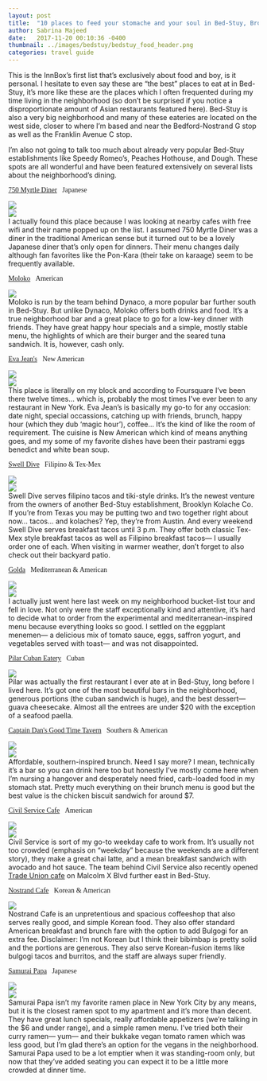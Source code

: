 ```yaml
---
layout: post
title:  "10 places to feed your stomache and your soul in Bed-Stuy, Brooklyn"
author: Sabrina Majeed
date:   2017-11-20 00:10:36 -0400
thumbnail: ../images/bedstuy/bedstuy_food_header.png
categories: travel guide
---
```


<p class="mt3">This is the InnBox’s first list that’s exclusively about food and boy, is it personal. I hesitate to even say these are “the best” places to eat at in Bed-Stuy, it’s more like these are the places which I often frequented during my time living in the neighborhood (so don’t be surprised if you notice a disproportionate amount of Asian restaurants featured here). Bed-Stuy is also a very big neighborhood and many of these eateries are located on the west side, closer to where I’m based and near the Bedford-Nostrand G stop as well as the Franklin Avenue C stop.
</P><p>
I’m also not going to talk too much about already very popular Bed-Stuy establishments like Speedy Romeo’s, Peaches Hothouse, and Dough. These spots are all wonderful and have been featured extensively on several lists about the neighborhood’s dining.</p>

<p class="f3 pt3 lh-title" style="font-family: 'Gilroy-ExtraBold'"><a href="https://foursquare.com/v/750-myrtle-diner/554ac24b498e13945411029d" class="link underline-hover orange" target="_blank">750 Myrtle Diner</a><span class="f5 light-silver">&nbsp; &nbsp;Japanese</span></p>
<div class="fl w-100 w-50-ns pr1-ns mb1 mb0-ns">
<img src="../images/bedstuy/myrtle1.png">
</div>
<div class="fl w-100 w-50-ns pl1-ns mb3">
<img src="../images/bedstuy/myrtle2.png">
</div>
I actually found this place because I was looking at nearby cafes with free wifi and their name popped up on the list. I assumed 750 Myrtle Diner was a diner in the traditional American sense but it turned out to be a lovely Japanese diner that’s only open for dinners. Their menu changes daily although fan favorites like the Pon-Kara (their take on karaage) seem to be frequently available.

<p class="f3 pt3 lh-title" style="font-family: 'Gilroy-ExtraBold'"><a href="http://www.molokobarnyc.com/" class="link underline-hover orange" target="_blank">Moloko</a><span class="f5 light-silver">&nbsp; &nbsp;American</span></p>
<div class="fl w-100 pr1-ns mb3">
<img src="../images/bedstuy/moloko.png">
</div>
Moloko is run by the team behind Dynaco, a more popular bar further south in Bed-Stuy. But unlike Dynaco, Moloko offers both drinks and food. It’s a true neighborhood bar and a great place to go for a low-key dinner with friends. They have great happy hour specials and a simple, mostly stable menu, the highlights of which are their burger and the seared tuna sandwich. It is, however, cash only.

<p class="f3 pt3 lh-title" style="font-family: 'Gilroy-ExtraBold'"><a href="http://www.evajeans.com/" class="link underline-hover orange" target="_blank">Eva Jean's</a><span class="f5 light-silver">&nbsp; &nbsp;New American</span></p>
<div class="fl w-100 w-50-ns pr1-ns mb1 mb0-ns">
<img src="../images/bedstuy/evajeans1.png">
</div>
<div class="fl w-100 w-50-ns pl1-ns mb3">
<img src="../images/bedstuy/evajeans2.png">
</div>
This place is literally on my block and according to Foursquare I’ve been there twelve times… which is, probably the most times I’ve ever been to any restaurant in New York. Eva Jean’s is basically my go-to for any occasion: date night, special occassions, catching up with friends, brunch, happy hour (which they dub ‘magic hour’), coffee… It’s the kind of like the room of requirement. The cuisine is New American which kind of means anything goes, and my some of my favorite dishes have been their pastrami eggs benedict and white bean soup.


<p class="f3 pt3 lh-title" style="font-family: 'Gilroy-ExtraBold'"><a href="http://www.swelldive.nyc/" class="link underline-hover orange" target="_blank">Swell Dive</a><span class="f5 light-silver">&nbsp; &nbsp;Filipino & Tex-Mex</span></p>
<div class="fl w-100 w-50-ns pr1-ns mb1 mb0-ns">
<img src="../images/bedstuy/swelldive1.png">
</div>
<div class="fl w-100 w-50-ns pl1-ns mb3">
<img src="../images/bedstuy/swelldive2.png">
</div>
Swell Dive serves filipino tacos and tiki-style drinks. It’s the newest venture from the owners of another Bed-Stuy establishment, Brooklyn Kolache Co. If you’re from Texas you may be putting two and two together right about now… tacos… and kolaches? Yep, they’re from Austin. And every weekend Swell Dive serves breakfast tacos until 3 p.m. They offer both classic Tex-Mex style breakfast tacos as well as Filipino breakfast tacos— I usually order one of each. When visiting in warmer weather, don’t forget to also check out their backyard patio.

<p class="f3 pt3 lh-title" style="font-family: 'Gilroy-ExtraBold'"><a href="https://www.goldakitchen.com/" class="link underline-hover orange" target="_blank">Golda</a><span class="f5 light-silver">&nbsp; &nbsp;Mediterranean & American</span></p>
<div class="fl w-100 w-50-ns pr1-ns mb1 mb0-ns">
<img src="../images/bedstuy/golda1.png">
</div>
<div class="fl w-100 w-50-ns pl1-ns mb3">
<img src="../images/bedstuy/golda2.png">
</div>
I actually just went here last week on my neighborhood bucket-list tour and fell in love. Not only were the staff exceptionally kind and attentive, it’s hard to decide what to order from the experimental and mediterranean-inspired menu because everything looks so good. I settled on the eggplant menemen— a delicious mix of tomato sauce, eggs, saffron yogurt, and vegetables served with toast— and was not disappointed.

<p class="f3 pt3 lh-title" style="font-family: 'Gilroy-ExtraBold'"><a href="http://www.pilarny.com/" class="link underline-hover orange" target="_blank">Pilar Cuban Eatery</a><span class="f5 light-silver">&nbsp; &nbsp;Cuban</span></p>
<div class="fl w-100 pr1-ns mb3">
<img src="../images/bedstuy/pilar.png">
</div>
Pilar was actually the first restaurant I ever ate at in Bed-Stuy, long before I lived here. It’s got one of the most beautiful bars in the neighborhood, generous portions (the cuban sandwich is huge), and the best dessert— guava cheesecake. Almost all the entrees are under $20 with the exception of a seafood paella.

<p class="f3 pt3 lh-title" style="font-family: 'Gilroy-ExtraBold'"><a href="http://www.captdansgoodtimetavern.com/" class="link underline-hover orange" target="_blank">Captain Dan's Good Time Tavern</a><span class="f5 light-silver">&nbsp; &nbsp;Southern & American</span></p>
<div class="fl w-100 w-50-ns pr1-ns mb1 mb0-ns">
<img src="../images/bedstuy/dan.png">
</div>
<div class="fl w-100 w-50-ns pl1-ns mb3">
<img src="../images/bedstuy/dan2.png">
</div>
Affordable, southern-inspired brunch. Need I say more? I mean, technically it’s a bar so you can drink here too but honestly I’ve mostly come here when I’m nursing a hangover and desperately need fried, carb-loaded food in my stomach stat. Pretty much everything on their brunch menu is good but the best value is the chicken biscuit sandwich for around $7.

<p class="f3 pt3 lh-title" style="font-family: 'Gilroy-ExtraBold'"><a href="https://www.facebook.com/The-Civil-Service-Cafe-190890911113655/" class="link underline-hover orange" target="_blank">Civil Service Cafe</a><span class="f5 light-silver">&nbsp; &nbsp;American</span></p>
<div class="fl w-100 w-50-ns pr1-ns mb1 mb0-ns">
<img src="../images/bedstuy/civil1.png">
</div>
<div class="fl w-100 w-50-ns pl1-ns mb3">
<img src="../images/bedstuy/civil2.png">
</div>
Civil Service is sort of my go-to weekday cafe to work from. It’s usually not too crowded (emphasis on “weekday” because the weekends are a different story), they make a great chai latte, and a mean breakfast sandwich with avocado and hot sauce. The team behind Civil Service also recently opened <a href="https://www.facebook.com/TheTradeUnionCafe/">Trade Union cafe</a> on Malcolm X Blvd further east in Bed-Stuy.

<p class="f3 pt3 lh-title" style="font-family: 'Gilroy-ExtraBold'"><a href="http://www.nostrandcafe.com/" class="link underline-hover orange" target="_blank">Nostrand Cafe</a><span class="f5 light-silver">&nbsp; &nbsp;Korean & American</span></p>
<div class="fl w-100 pr1-ns mb3">
<img src="../images/bedstuy/nostrand.png">
</div>
Nostrand Cafe is an unpretentious and spacious coffeeshop that also serves really good, and simple Korean food. They also offer standard American breakfast and brunch fare with the option to add Bulgogi for an extra fee. Disclaimer: I’m not Korean but I think their bibimbap is pretty solid and the portions are generous. They also serve Korean-fusion items like bulgogi tacos and burritos, and the staff are always super friendly.

<p class="f3 pt3 lh-title" style="font-family: 'Gilroy-ExtraBold'"><a href="https://www.samuraipapabk.com/" class="link underline-hover orange" target="_blank">Samurai Papa</a><span class="f5 light-silver">&nbsp; &nbsp;Japanese</span></p>
<div class="fl w-100 w-50-ns pr1-ns mb1 mb0-ns">
<img src="../images/bedstuy/samurai1.png">
</div>
<div class="fl w-100 w-50-ns pl1-ns mb3">
<img src="../images/bedstuy/samurai2.png">
</div>
Samurai Papa isn’t my favorite ramen place in New York City by any means, but it is the closest ramen spot to my apartment and it’s more than decent. They have great lunch specials, really affordable appetizers (we’re talking in the $6 and under range), and a simple ramen menu. I’ve tried both their curry ramen— yum— and their bukkake vegan tomato ramen which was less good, but I’m glad there’s an option for the vegans in the neighborhood. Samurai Papa used to be a lot emptier when it was standing-room only, but now that they’ve added seating you can expect it to be a little more crowded at dinner time.
